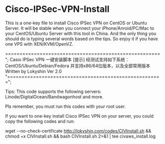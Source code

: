 # Cisco-IPSec-VPN-Install
This is a one-key file to install Cisco IPSec VPN on CentOS or Ubuntu Server.
It will be stable when you connect your iPhone/Anroid/PC/Mac to your CentOS/Ubuntu Server with this tool in China.
And the only thing you should do is typing several words based on the tips.
So enjoy it if you have one VPS with XEN/KVM/OpenVZ.

======================================================";
            Casio IPSec VPN 一键安装脚本
[提示] 经测试支持如下系统：CentOS/Ubuntu/Debian/Fedora
         并支持x86/64位版本，以及全部常用版本
                                   Written by Lokyshin
                                               Ver 2.0
"======================================================";

Tips: This code supports the following servers: Linode/DigitalOcean/Bandwagonhost and more.

Pls remember, you must run this codes with your root user.

If you want to one-key install Cisco IPSec VPN on your server, you could copy the following codes and run:

wget --no-check-certificate http://lokyshin.com/codes/CIVInstall.sh && chmod +x CIVInstall.sh && bash CIVInstall.sh 2>&1 | tee civaws_install.log
